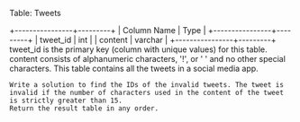 Table: Tweets

+----------------+---------+
| Column Name    | Type    |
+----------------+---------+
| tweet_id       | int     |
| content        | varchar |
+----------------+---------+
tweet_id is the primary key (column with unique values) for this table.
content consists of alphanumeric characters, '!', or ' ' and no other special characters.
This table contains all the tweets in a social media app.

~~~~~~~~
Write a solution to find the IDs of the invalid tweets. The tweet is invalid if the number of characters used in the content of the tweet is strictly greater than 15.
Return the result table in any order.
~~~~~~~~
